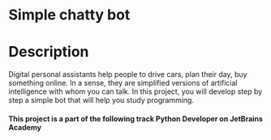 # Simple chatty bot

# Description

Digital personal assistants help people to drive cars, plan their day, buy something online. In a sense, they are simplified versions of artificial intelligence with whom you can talk.
In this project, you will develop step by step a simple bot that will help you study programming.


#### This project is a part of the following track Python Developer on JetBrains Academy 
